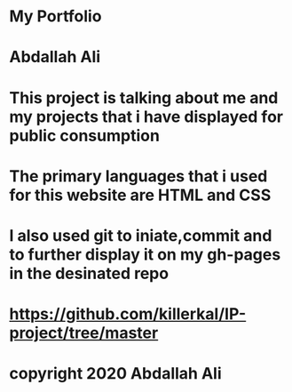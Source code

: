 # My Portfolio
# Abdallah Ali
# This project is talking about me and my projects that i have displayed for public consumption
# The primary languages that i used for this website are HTML and CSS 
# I also used git to iniate,commit and to further display it on my gh-pages in the desinated repo
# https://github.com/killerkal/IP-project/tree/master
# copyright 2020 Abdallah Ali
